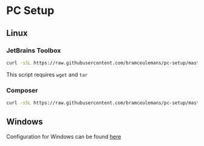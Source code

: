 # PC Setup

## Linux

### JetBrains Toolbox

```bash
curl -sSL https://raw.githubusercontent.com/bramceulemans/pc-setup/master/linux/jetbrains-toolbox | bash
```

This script requires `wget` and `tar`

### Composer

```bash
curl -sSL https://raw.githubusercontent.com/bramceulemans/pc-setup/master/linux/composer | bash
```

## Windows 

Configuration for Windows can be found [here](windows/README.md)
